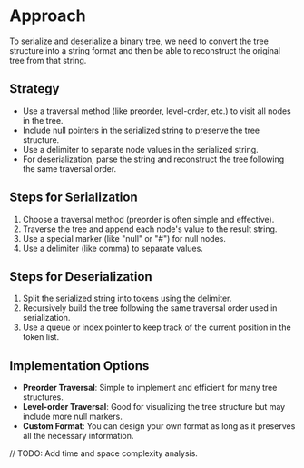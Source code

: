 # Approach

To serialize and deserialize a binary tree, we need to convert the tree structure into a string format and then be able to reconstruct the original tree from that string.

## Strategy
- Use a traversal method (like preorder, level-order, etc.) to visit all nodes in the tree.
- Include null pointers in the serialized string to preserve the tree structure.
- Use a delimiter to separate node values in the serialized string.
- For deserialization, parse the string and reconstruct the tree following the same traversal order.

## Steps for Serialization
1. Choose a traversal method (preorder is often simple and effective).
2. Traverse the tree and append each node's value to the result string.
3. Use a special marker (like "null" or "#") for null nodes.
4. Use a delimiter (like comma) to separate values.

## Steps for Deserialization
1. Split the serialized string into tokens using the delimiter.
2. Recursively build the tree following the same traversal order used in serialization.
3. Use a queue or index pointer to keep track of the current position in the token list.

## Implementation Options
- **Preorder Traversal**: Simple to implement and efficient for many tree structures.
- **Level-order Traversal**: Good for visualizing the tree structure but may include more null markers.
- **Custom Format**: You can design your own format as long as it preserves all the necessary information.

// TODO: Add time and space complexity analysis.
